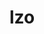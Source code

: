 ---
title: "lzo"
layout: cache
categories: [package, v0.18]
meta: {"versions": ["2.10"], "compilers": ["gcc@7.5.0"]}
spec_files: 
 - spec-0.json
spec_names:
 - 'lzo@2.10%gcc@7.5.0 libs=shared,static arch=linux-ubuntu18.04-x86_64'
---